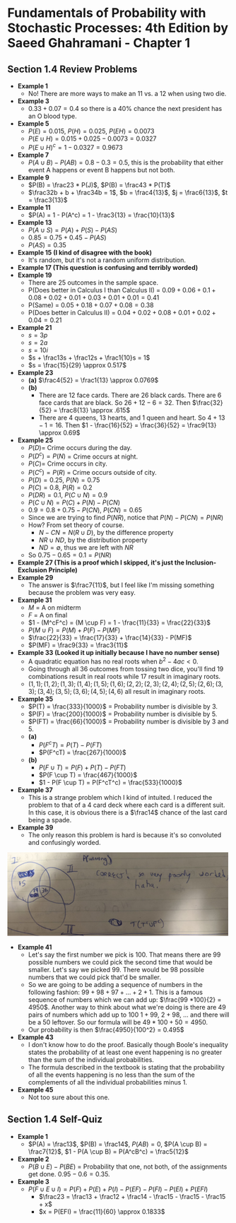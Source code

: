 # Fundamentals of Probability with Stochastic Processes: 4th Edition by Saeed Ghahramani - Chapter 1

## Section 1.4 Review Problems

* **Example 1**
  * No! There are more ways to make an 11 vs. a 12 when using two die.
* **Example 3**
  * $0.33 + 0.07 = 0.4$ so there is a 40% chance the next president has an O blood type.
* **Example 5**
  * $P(E) = 0.015$, $P(H) = 0.025$, $P(EH) = 0.0073$
  * $P(E \cup H) = 0.015 + 0.025 - 0.0073 = 0.0327$
  * $P(E \cup H)^c = 1 - 0.0327 = 0.9673$
* **Example 7**
  * $P(A \cup B) - P(AB) = 0.8 - 0.3 = 0.5$, this is the probability that either event A happens or event B happens but not both.
* **Example 9**
  * $P(B) = \frac23 * P(J)$, $P(B) = \frac43 * P(T)$
  * $\frac32b + b + \frac34b = 1$, $b = \frac4{13}$, $j = \frac6{13}$, $t = \frac3{13}$
* **Example 11**
  * $P(A) = 1 - P(A^c) = 1 - \frac3{13} = \frac{10}{13}$
* **Example 13**
  * $P(A \cup S) = P(A) + P(S) - P(AS)$
  * $0.85 = 0.75 + 0.45 - P(AS)$
  * $P(AS) = 0.35$
* **Example 15 (I kind of disagree with the book)**
  * It's random, but it's not a random uniform distribution.
* **Example 17 (This question is confusing and terribly worded)**
* **Example 19**
  * There are 25 outcomes in the sample space.
  * P(Does better in Calculus I than Calculus II) = $0.09+0.06+0.1+0.08+0.02+0.01+0.03+0.01+0.01 = 0.41$
  * P(Same) = $0.05+0.18+0.07+0.08 = 0.38$
  * P(Does better in Calculus II) = $0.04+0.02+0.08+0.01+0.02+0.04 = 0.21$
* **Example 21**
  * $s = 3p$
  * $s = 2a$
  * $s = 10i$
  * $s + \frac13s + \frac12s + \frac1{10}s = 1$
  * $s = \frac{15}{29} \approx 0.517$
* **Example 23**
  * **(a)** $\frac4{52} = \frac1{13} \approx 0.0769$
  * **(b)**
    * There are 12 face cards. There are 26 black cards. There are 6 face cards that are black. So $26 + 12 - 6 = 32$. Then $\frac{32}{52} = \frac8{13} \approx .615$
    * There are 4 queens, 13 hearts, and 1 queen and heart. So $4 + 13 - 1 = 16$. Then $1 - \frac{16}{52} = \frac{36}{52} = \frac9{13} \approx 0.69$
* **Example 25**
  * $P(D)$= Crime occurs during the day.
  * $P(D^c) = P(N)$ = Crime occurs at night.
  * $P(C)$= Crime occurs in city.
  * $P(C^c) = P(R)$ = Crime occurs outside of city.
  * $P(D) = 0.25$, $P(N) = 0.75$
  * $P(C) = 0.8$, $P(R) = 0.2$
  * $P(DR) = 0.1$, $P(C \cup N) = 0.9$
  * $P(C \cup N) = P(C) + P(N) - P(CN)$
  * $0.9 = 0.8 + 0.75 - P(CN)$, $P(CN) = 0.65$
  * Since we are trying to find $P(NR)$, notice that $P(N) - P(CN) = P(NR)$
  * How? From set theory of course.
    * $N - CN = N(R \cup D)$, by the difference property
    * $NR \cup ND$, by the distribution property
    * $ND = \emptyset$, thus we are left with $NR$
  * So $0.75 - 0.65 = 0.1 = P(NR)$
* **Example 27 (This is a proof which I skipped, it's just the Inclusion-Exclusion Principle)**
* **Example 29**
  * The answer is $\frac7{11}$, but I feel like I'm missing something because the problem was very easy.
* **Example 31**
  * $M$ = A on midterm
  * $F$ = A on final
  * $1 - (M^cF^c) = (M \cup F) = 1 - \frac{11}{33} = \frac{22}{33}$
  * $P(M \cup F) = P(M) + P(F) - P(MF)$
  * $\frac{22}{33} = \frac{17}{33} + \frac{14}{33} - P(MF)$
  * $P(MF) = \frac9{33} = \frac3{11}$
* **Example 33 (Looked it up initially because I have no number sense)**
  * A quadratic equation has no real roots when $b^2 - 4ac \lt 0$.
  * Going through all 36 outcomes from tossing two dice, you'll find 19 combinations result in real roots while 17 result in imaginary roots.
  * $(1,1); (1,2);(1,3);(1,4);(1,5);(1,6);(2,2);(2,3);(2,4);(2,5);(2,6);(3,3);(3,4);(3,5);(3,6);(4,5);(4,6)$ all result in imaginary roots.
* **Example 35**
  * $P(T) = \frac{333}{1000}$ = Probability number is divisible by 3.
  * $P(F) = \frac{200}{1000}$ = Probability number is divisible by 5.
  * $P(FT) = \frac{66}{1000}$ = Probability number is divisible by 3 and 5.
  * **(a)**
    * $P(F^cT) = P(T) - P(FT)$
    * $P(F^cT) = \frac{267}{1000}$
  * **(b)**
    * $P(F \cup T) = P(F) + P(T) - P(FT)$
    * $P(F \cup T) = \frac{467}{1000}$
    * $1 - P(F \cup T) = P(F^cT^c) = \frac{533}{1000}$
* **Example 37**
  * This is a strange problem which I kind of intuited. I reduced the problem to that of a 4 card deck where each card is a different suit. In this case, it is obvious there is a $\frac14$ chance of the last card being a spade.
* **Example 39**
  * The only reason this problem is hard is because it's so convoluted and confusingly worded.

<img src = "images\problem_1-4-39.jpg" alt = "Section 1.4, Example #39 Solution" width = "500"/>

* **Example 41**
  * Let's say the first number we pick is 100. That means there are 99 possible numbers we could pick the second time that would be smaller. Let's say we picked 99. There would be 98 possible numbers that we could pick that'd be smaller.
  * So we are going to be adding a sequence of numbers in the following fashion: $99 + 98 + 97 + ... + 2 + 1$. This is a famous sequence of numbers which we can add up: $\frac{99 *100}{2} = 4950$. Another way to think about what we're doing is there are 49 pairs of numbers which add up to 100 $1 + 99$, $2 + 98$, ... and there will be a 50 leftover. So our formula will be $49 * 100 + 50 = 4950$.
  * Our probability is then $\frac{4950}{100^2} = 0.495$
* **Example 43**
  * I don't know how to do the proof. Basically though Boole's inequality states the probability of at least one event happening is no greater than the sum of the individual probabilities.
  * The formula described in the textbook is stating that the probability of all the events happening is no less than the sum of the complements of all the individual probabilities minus 1.
* **Example 45**
  * Not too sure about this one.

## Section 1.4 Self-Quiz

* **Example 1**
  * $P(A) = \frac13$, $P(B) = \frac14$, $P(AB) = 0$, $P(A \cup B) = \frac7{12}$, $1 - P(A \cup B) = P(A^cB^c) = \frac5{12}$
* **Example 2**
  * $P(B \cup E) - P(BE)$ = Probability that one, not both, of the assignments get done. $0.95 - 0.6 = 0.35$.
* **Example 3**
  * $P(F \cup E \cup I) = P(F) + P(E) + P(I) - P(EF) - P(FI) - P(EI) + P(EFI)$
    * $\frac23 = \frac13 + \frac12 + \frac14 - \frac15 - \frac15 - \frac15 + x$
    * $x = P(EFI) = \frac{11}{60} \approx 0.1833$